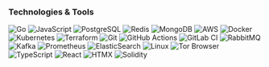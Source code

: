 ### Technologies & Tools

![Go](https://img.shields.io/badge/Go-00ADD8?style=for-the-badge&logo=go&logoColor=white) ![JavaScript](https://img.shields.io/badge/JavaScript-323330?style=for-the-badge&logo=javascript&logoColor=F7DF1E) ![PostgreSQL](https://img.shields.io/badge/PostgreSQL-316192?style=for-the-badge&logo=postgresql&logoColor=white) ![Redis](https://img.shields.io/badge/redis-%23DD0031.svg?&style=for-the-badge&logo=redis&logoColor=white) ![MongoDB](https://img.shields.io/badge/MongoDB-4EA94B?style=for-the-badge&logo=mongodb&logoColor=white) ![AWS](https://img.shields.io/badge/AWS-%23FF9900.svg?style=for-the-badge&logo=amazon-aws&logoColor=white) ![Docker](https://img.shields.io/badge/Docker-2CA5E0?style=for-the-badge&logo=docker&logoColor=white) ![Kubernetes](https://img.shields.io/badge/kubernetes-326ce5.svg?&style=for-the-badge&logo=kubernetes&logoColor=white) ![Terraform](https://img.shields.io/badge/Terraform-7B42BC?style=for-the-badge&logo=terraform&logoColor=white) ![Git](https://img.shields.io/badge/GIT-E44C30?style=for-the-badge&logo=git&logoColor=white) ![GitHub Actions](https://img.shields.io/badge/github%20actions-%232671E5.svg?style=for-the-badge&logo=githubactions&logoColor=white) ![GitLab CI](https://img.shields.io/badge/gitlab%20ci-%23181717.svg?style=for-the-badge&logo=gitlab&logoColor=white) ![RabbitMQ](https://img.shields.io/badge/Rabbitmq-FF6600?style=for-the-badge&logo=rabbitmq&logoColor=white) ![Kafka](https://img.shields.io/badge/Apache_Kafka-231F20?style=for-the-badge&logo=apache-kafka&logoColor=white) ![Prometheus](https://img.shields.io/badge/Prometheus-E6522C.svg?style=for-the-badge&logo=Prometheus&logoColor=white) ![ElasticSearch](https://img.shields.io/badge/-ElasticSearch-005571?style=for-the-badge&logo=elasticsearch) ![Linux](https://img.shields.io/badge/Linux-FCC624?style=for-the-badge&logo=linux&logoColor=black) ![Tor Browser](https://img.shields.io/badge/Tor_Browser-7D4698?style=for-the-badge&logo=Tor-Browser&logoColor=white) ![TypeScript](https://img.shields.io/badge/TypeScript-007ACC?style=for-the-badge&logo=typescript&logoColor=white) ![React](https://img.shields.io/badge/React-20232A?style=for-the-badge&logo=react&logoColor=61DAFB) ![HTMX](https://img.shields.io/badge/%3C/%3E%20htmx-3D72D7?style=for-the-badge&logo=mysl&logoColor=white) ![Solidity](https://img.shields.io/badge/Solidity-%23363636.svg?style=for-the-badge&logo=solidity&logoColor=white)








